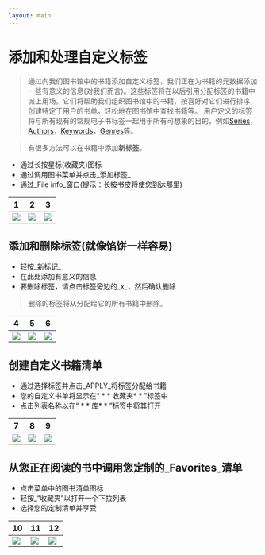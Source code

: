 ```yaml
---
layout: main
---
```


# 添加和处理自定义标签

>通过向我们图书馆中的书籍添加自定义标签，我们正在为书籍的元数据添加一些有意义的信息(对我们而言)。这些标签将在以后引用分配标签的书籍中派上用场。它们将帮助我们组织图书馆中的书籍，按喜好对它们进行排序，创建特定于用户的书单，轻松地在图书馆中查找书籍等。
>用户定义的标签将与所有现有的常规电子书标签一起用于所有可想象的目的，例如[Series]()，[Authors]()，[Keywords]()，[Genres]()等。

>有很多方法可以在书籍中添加**新标签**。

* 通过长按星标(收藏夹)图标
* 通过调用图书菜单并点击_添加标签_
* 通过_File info_窗口(提示：长按书皮将使您到达那里)

|1|2|3|
|-|-|-|
|![](1.png)|![](2.png)|![](3.png)|

## 添加和删除标签(就像馅饼一样容易)

* 轻按_新标记_
* 在此处添加有意义的信息
* 要删除标签，请点击标签旁边的_x_，然后确认删除
>删除的标签将从分配给它的所有书籍中删除。

|4|5|6|
|-|-|-|
|![](4.png)|![](5.png)|![](6.png)|

## 创建自定义书籍清单

* 通过选择标签并点击_APPLY_将标签分配给书籍
* 您的自定义书单将显示在“ * * 收藏夹* * ”标签中
* 点击列表名称以在“ * * 库* * ”标签中将其打开

|7|8|9|
|-|-|-|
|![](7.png)|![](8.png)|![](9.png)|

## 从您正在阅读的书中调用您定制的_Favorites_清单

* 点击菜单中的图书清单图标
* 轻按_“收藏夹”以打开一个下拉列表
* 选择您的定制清单并享受

|10|11|12|
|-|-|-|
|![](10.png)|![](11.png)|![](12.png)|
